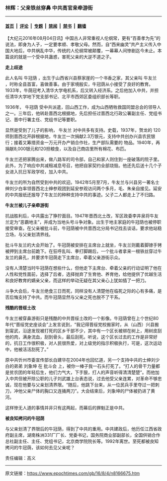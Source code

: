 ### 林辉：父亲铁丝穿鼻 中共高官亲牵游街

---

#### [首页](../../../..?n8166675) &nbsp;|&nbsp; [评论](../../../../../epoch-comment?n8166675) &nbsp;|&nbsp; [专题](../../../../../epoch-special?n8166675) &nbsp;|&nbsp; [禁闻](../../../../../epoch-news?n8166675) &nbsp;|&nbsp; [禁书](../../../../../books?n8166675) &nbsp;|&nbsp; [翻墙](https://github.com/gfw-breaker/nogfw/blob/master/README.md?n8166675)


<div class="post_content" id="artbody" itemprop="articleBody">
 <!-- article content begin -->
 <p>
  【大纪元2016年08月04日讯】中国古人非常重视人伦纲常，更有“百善孝为先”的说法，即身为人子，一定要孝顺、孝敬父母。然而，自“西来幽灵”共产主义传入中国大地后，中共祸乱中华，传统的人伦纲常被颠覆，一幕幕人间惨剧迄今未止。本篇说的就是一个受中共蛊惑，害死父亲的大逆不道之子。
 </p>
 <p>
  <strong>
   走上歧途
  </strong>
 </p>
 <p>
  此人名叫
  <ok href="https://www.epochtimes.com/gb/tag/%E7%89%9B%E5%86%A0%E8%8D%AB.html">
   牛冠荫
  </ok>
  ，出生于山西省兴县蔡家崖的一个书香之家，其父亲叫
  <ok href="https://www.epochtimes.com/gb/tag/%E7%89%9B%E5%8F%8B%E5%85%B0.html">
   牛友兰
  </ok>
  ，时称全县首富，喜做善事。由于家境殷实，牛冠荫从小接受了良好的教育。1933年，牛荫冠考入清华大学电机系，后又转入经济系。之后他加入中共，并担任清华大学地下党支部书记、北平市西郊区委组织部长等职。
 </p>
 <p>
  1936年，
  <ok href="https://www.epochtimes.com/gb/tag/%E7%89%9B%E5%86%A0%E8%8D%AB.html">
   牛冠荫
  </ok>
  受中共派遣，回山西工作，成为山西牺牲救国同盟总会的领导人之一。三年后，他转赴晋西北根据地，先后担任过晋西北行政公署副主任、党组书记、晋中行署主任、党组书记等要职。
 </p>
 <p>
  显然是受到了儿子的影响，
  <ok href="https://www.epochtimes.com/gb/tag/%E7%89%9B%E5%8F%8B%E5%85%B0.html">
   牛友兰
  </ok>
  对中共多有支持。史载，1937年，贺龙的 120师到晋西北开辟根据地，牛友兰一次捐献2.3万银元，支持中共创办兴县农民银行；接着又筹措资金一万元开办产销合作社，生产部队需要的 物品。1940年，再捐献8,000银元和120担粮食，以及自己商店里所有棉花、布匹。
 </p>
 <p>
  牛友兰还把家腾出来，做八路军的司令部，自己和家人则住到一座破落的院子里。此外，为了响应中共减租减息号召，他把自家契约全部烧毁。他还先后送十几个子女进入抗日军政学校，加入中共。
 </p>
 <p>
  牛友兰的所为自然受到中共的欢迎。1942年5月至7月，牛友兰与兴县另一著名士绅刘少白率领晋西北士绅参观团到延安参观访问两个多月，毛、朱亲自接见。延安的中共报纸还报导了牛友兰的种种支持中共的事迹。父子二人都走上了不归路。
 </p>
 <p>
  <strong>
   牛友兰被儿子亲牵游街
  </strong>
 </p>
 <p>
  抗战胜利后，中共露出了狰狞面目。1947年晋西北土改，军区政委李井泉将牛友兰定为“恶霸地主”，并成为当地头号斗争对象。出生于地主家庭的牛冠荫也被停职接受审查。在父亲被批斗前，牛冠荫被中共晋西北分局书记找去谈话，要求他站稳立场，与父亲划清界线。
 </p>
 <p>
  批斗牛友兰的大会开始了。牛冠荫被安排在主席台上就坐，牛友兰则戴着脚镣手铐被押到主席台前跪下。在狂呼乱叫、拳打脚踢后，一个批斗者拿来一根铁丝穿过牛友兰的鼻孔，并要求牛冠荫走下主席台，牵着父亲游街示众。
 </p>
 <p>
  没有人清楚当时牛冠荫在想些什么，但他走下主席台、牵着父亲的行动证明了他在人性和党性面前，选择了后者，选择抛弃了生育他、养育他，给他提供了优越生活和良好教育的嫡亲父亲，而这样的举动无疑在其父亲心上犹如插了一把刀。
 </p>
 <p>
  斗争大会后，牛友兰绝食三日而死，同样没有人清楚他在临死之际的心有多痛，是否后悔支持了中共。而牛冠荫显然与父亲之死也脱不了干系。
 </p>
 <p>
  <strong>
   残酷的晋绥土改
  </strong>
 </p>
 <p>
  牛友兰被穿鼻游街只是残酷的中共晋绥土改的一个影像。牛冠荫曾在上个世纪80年代“晋绥党史座谈会”上发言说到，“我记得晋绥党校搬家时，从（山西）兴县搬到甯武，沿途发现被打死的区乡干部不少，其中有一个区长被绑在树上，用树皮刮他的肉，满身流血，刮到骨头，最后刮死。听说，这个区长过去的工作是非常好的，抗日工作很积极，对人民很热爱，对上级党的指示积极执行，可是，这次运动中，他被活活刮死了。”
 </p>
 <p>
  原中共忻州市委宣传部长白建华在2004年也回忆道，另一个支持中共的士绅刘少白的弟弟
  <ok href="https://www.epochtimes.com/gb/tag/%E5%88%98%E8%B1%A1%E5%9D%A4.html">
   刘象坤
  </ok>
  在
  <ok href="https://www.epochtimes.com/gb/tag/%E6%89%B9%E6%96%97%E4%BC%9A.html">
   批斗会
  </ok>
  上，被你一棒子我一石头打死了。“打人的骨干力量都是贫农团的年轻后生，他们力气大，下手狠，打人的声音听得清清楚楚”。而他加入中共但被开除公职的儿子刘武雄上台表态说，过去他受父亲连累，对革命不够忠诚，现在他要与父亲划清界限。“随后，他跳下台来，从一位民兵手里夺过一把刺刀，冲他父亲尸体的胸口又连捅两刀”。大会结束后，刘象坤的尸体被扔进了黄河。
 </p>
 <p>
  这样惨无人道的事情并非只有这两起，而幕后的罪魁正是中共。
 </p>
 <p>
  <strong>
   被良知拷问的牛冠荫
  </strong>
 </p>
 <p>
  与父亲划清了界限后的牛冠荫，得到了中共的重用。中共建政后，他历任江西省政府副主席，湖南株洲331厂厂长、党委书记，国务院商业部副部长，全国供销合作总社副主任、主任、党组书记，北京商学院院长等。1992年离世。至死都被良知拷问的牛冠荫，该如何去见父亲呢？
 </p>
 <p>
  责任编辑：高义
 </p>
 <!-- article content end -->
 <div id="below_article_ad">
 </div>
</div>


---

原文链接：https://www.epochtimes.com/gb/16/8/4/n8166675.htm